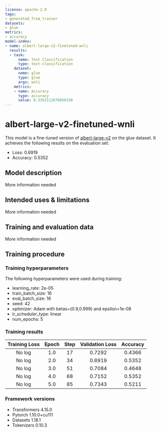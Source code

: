 ```yaml
---
license: apache-2.0
tags:
- generated_from_trainer
datasets:
- glue
metrics:
- accuracy
model-index:
- name: albert-large-v2-finetuned-wnli
  results:
  - task:
      name: Text Classification
      type: text-classification
    dataset:
      name: glue
      type: glue
      args: wnli
    metrics:
    - name: Accuracy
      type: accuracy
      value: 0.5352112676056338
---
```


<!-- This model card has been generated automatically according to the information the Trainer had access to. You
should probably proofread and complete it, then remove this comment. -->

# albert-large-v2-finetuned-wnli

This model is a fine-tuned version of [albert-large-v2](https://huggingface.co/albert-large-v2) on the glue dataset.
It achieves the following results on the evaluation set:
- Loss: 0.6919
- Accuracy: 0.5352

## Model description

More information needed

## Intended uses & limitations

More information needed

## Training and evaluation data

More information needed

## Training procedure

### Training hyperparameters

The following hyperparameters were used during training:
- learning_rate: 2e-05
- train_batch_size: 16
- eval_batch_size: 16
- seed: 42
- optimizer: Adam with betas=(0.9,0.999) and epsilon=1e-08
- lr_scheduler_type: linear
- num_epochs: 5

### Training results

| Training Loss | Epoch | Step | Validation Loss | Accuracy |
|:-------------:|:-----:|:----:|:---------------:|:--------:|
| No log        | 1.0   | 17   | 0.7292          | 0.4366   |
| No log        | 2.0   | 34   | 0.6919          | 0.5352   |
| No log        | 3.0   | 51   | 0.7084          | 0.4648   |
| No log        | 4.0   | 68   | 0.7152          | 0.5352   |
| No log        | 5.0   | 85   | 0.7343          | 0.5211   |


### Framework versions

- Transformers 4.15.0
- Pytorch 1.10.0+cu111
- Datasets 1.18.1
- Tokenizers 0.10.3
